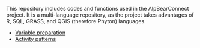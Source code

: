 This repository includes codes and functions used in the AlpBearConnect project. It is a multi-language repository, as the project takes advantages of R, SQL, GRASS, and QGIS (therefore Phyton) languages.

* [Variable preparation](https://github.com/andreacorra/AlpBearConnect/tree/master/variables)
* [Activity patterns](https://github.com/andreacorra/AlpBearConnect/tree/master/activity)
